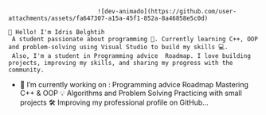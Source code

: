 
   

                             ![dev-animado](https://github.com/user-attachments/assets/fa647307-a15a-45f1-852a-8a46858e5c0d)

    👋 Hello! I'm Idris Belghtih  
     A student passionate about programming 🚀. Currently learning C++, OOP and problem-solving using Visual Studio to build my skills 💻.
     Also, I'm a student in Programming advice  Roadmap. I love building projects, improving my skills, and sharing my progress with the community.
   




- 🔭 I’m currently working on :
Programming advice  Roadmap
Mastering C++ & OOP 💡
Algorithms and Problem Solving 
Practicing with small projects 🛠️
Improving my professional profile on GitHub...
  <!--

🛠️ Skills & Tools  : 
C++ , Microsoft Visual Studio 


- 📫 How to reach me:
Email : belghithidris@gmail.com 
Linkedin : https://www.linkedin.com/in/idris-belghith-78376a372/ 
-->
